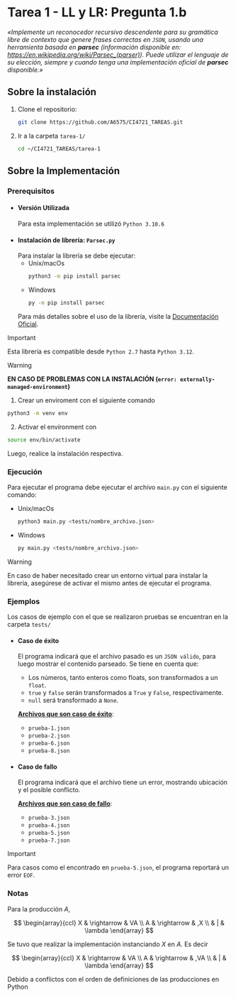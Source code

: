 # Tarea 1 - LL y LR: Pregunta 1.b

*«Implemente un reconocedor recursivo descendente para su gramática libre de contexto que genere frases correctas en `JSON`, usando una herramienta basada en **parsec** (información disponible en: https://en.wikipedia.org/wiki/Parsec_(parser)). Puede utilizar el lenguaje de su elección, siempre y cuando tenga una implementación oficial de **parsec** disponible.»*
## Sobre la instalación
1. Clone el repositorio:
	```bash
	git clone https://github.com/A6575/CI4721_TAREAS.git
	```
2. Ir a la carpeta `tarea-1/`
	```bash
	cd ~/CI4721_TAREAS/tarea-1
	```
## Sobre la Implementación

### Prerequisitos
- #### Versión Utilizada
	Para esta implementación se utilizó `Python 3.10.6`
- #### Instalación de librería: `Parsec.py`
	Para instalar la librería se debe ejecutar:
	- Unix/macOs
		```bash
		python3 -m pip install parsec
		```
	- Windows
		```bash
		py -m pip install parsec
		```
	Para más detalles sobre el uso de la librería, visite la [Documentación Oficial](https://pythonhosted.org/parsec/documentation.html).

> [!IMPORTANT]
> Esta librería es compatible desde `Python 2.7` hasta `Python 3.12`.

> [!WARNING]
> **EN CASO DE PROBLEMAS CON LA INSTALACIÓN (`error: externally-managed-environment`)**
> 1. Crear un enviroment con el siguiente comando
> ```bash
> python3 -m venv env
> ```
> 2. Activar el environment con
> ```bash
> source env/bin/activate
> ```
> Luego, realice la instalación respectiva.
	
### Ejecución
Para ejecutar el programa debe ejecutar el archivo `main.py` con el siguiente comando:
- Unix/macOs
	```bash
	python3 main.py <tests/nombre_archivo.json>
	```
- Windows
  ```bash
  py main.py <tests/nombre_archivo.json>
  ```
> [!WARNING]
> En caso de haber necesitado crear un entorno virtual para instalar la librería, asegúrese de activar el mismo antes de ejecutar el programa.
### Ejemplos
Los casos de ejemplo con el que se realizaron pruebas se encuentran en la carpeta `tests/`

- #### Caso de éxito
  El programa indicará que el archivo pasado es un `JSON válido`, para luego mostrar el contenido parseado. Se tiene en cuenta que:
  - Los números, tanto enteros como floats, son transformados a un `float`.
  - `true` y `false` serán transformados a `True` y `False`, respectivamente.
  - `null` será transformado a `None`.
  
  <u><strong>Archivos que son caso de éxito</strong></u>:
  - `prueba-1.json`
  - `prueba-2.json`
  - `prueba-6.json`
  - `prueba-8.json`
- #### Caso de fallo
  El programa indicará que el archivo tiene un error, mostrando ubicación y el posible conflicto.

  <u><strong>Archivos que son caso de fallo</strong></u>:
  - `prueba-3.json`
  - `prueba-4.json`
  - `prueba-5.json`
  - `prueba-7.json`
> [!IMPORTANT]
> Para casos como el encontrado en `prueba-5.json`, el programa reportará un error `EOF`.

### Notas
Para la producción $A$,

$$
\begin{array}{ccl}
X & \rightarrow & VA \\
A & \rightarrow & ,X \\
  &  |  & \lambda
\end{array}
$$

Se tuvo que realizar la implementación instanciando $X$ en $A$. Es decir

$$
\begin{array}{ccl}
X & \rightarrow & VA \\
A & \rightarrow & ,VA \\
  &  |  & \lambda
\end{array}
$$

Debido a conflictos con el orden de definiciones de las producciones en Python
